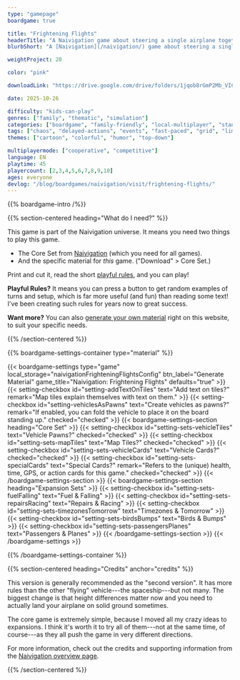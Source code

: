 ```yaml
---
type: "gamepage"
boardgame: true

title: "Frightening Flights"
headerTitle: "A Naivigation game about steering a single airplane together"
blurbShort: "A [Naivigation](/naivigation/) game about steering a single airplane together without crashing into a mountain that's surprisingly tall."

weightProject: 20

color: "pink"

downloadLink: "https://drive.google.com/drive/folders/1jqob8rGmP2Mb_VIC1DzjPz1YS7r7u6T-"

date: 2025-10-26

difficulty: "kids-can-play"
genres: ["family", "thematic", "simulation"]
categories: ["boardgame", "family-friendly", "local-multiplayer", "standard"]
tags: ["chaos", "delayed-actions", "events", "fast-paced", "grid", "limited-communication", "logic", "memory", "modular", "movement", "orientation", "shared-map", "sudden-death", "team-based", "transportation", "turn-based", "variable-setup", "vehicle-simulation"]
themes: ["cartoon", "colorful", "humor", "top-down"]

multiplayermode: ["cooperative", "competitive"]
language: EN
playtime: 45
playercount: [2,3,4,5,6,7,8,9,10]
ages: everyone
devlog: "/blog/boardgames/naivigation/visit/frightening-flights/"
---
```


{{% boardgame-intro /%}}

{{% section-centered heading="What do I need?" %}}

This game is part of the Naivigation universe. It means you need two things to play this game.

* The Core Set from [Naivigation](/naivigation/) (which you need for all games).
* And the specific material for _this_ game. ("Download" > Core Set.)

Print and cut it, read the short [playful rules](rules), and you can play!

**Playful Rules?** It means you can press a button to get random examples of turns and setup, which is far more useful (and fun) than reading some text! I've been creating such rules for years now to great success.

**Want more?** You can also [generate your own material](#material) right on this website, to suit your specific needs.

{{% /section-centered %}}

{{% boardgame-settings-container type="material" %}}

{{< boardgame-settings type="game" local_storage="naivigationFrighteningFlightsConfig" btn_label="Generate Material" game_title="Naivigation: Frightening Flights" defaults="true" >}}
  {{< setting-checkbox id="setting-addTextOnTiles" text="Add text on tiles?" remark="Map tiles explain themselves with text on them." >}}
  {{< setting-checkbox id="setting-vehiclesAsPawns" text="Create vehicles as pawns?" remark="If enabled, you can fold the vehicle to place it on the board standing up." checked="checked" >}}
  {{< boardgame-settings-section heading="Core Set" >}}
    {{< setting-checkbox id="setting-sets-vehicleTiles" text="Vehicle Pawns?" checked="checked" >}}
    {{< setting-checkbox id="setting-sets-mapTiles" text="Map Tiles?" checked="checked" >}}
    {{< setting-checkbox id="setting-sets-vehicleCards" text="Vehicle Cards?" checked="checked" >}}
    {{< setting-checkbox id="setting-sets-specialCards" text="Special Cards?" remark="Refers to the (unique) health, time, GPS, or action cards for this game." checked="checked" >}}
  {{< /boardgame-settings-section >}}
  {{< boardgame-settings-section heading="Expansion Sets" >}}
    {{< setting-checkbox id="setting-sets-fuelFalling" text="Fuel & Falling" >}}
    {{< setting-checkbox id="setting-sets-repairsRacing" text="Repairs & Racing" >}}
    {{< setting-checkbox id="setting-sets-timezonesTomorrow" text="Timezones & Tomorrow" >}}
    {{< setting-checkbox id="setting-sets-birdsBumps" text="Birds & Bumps" >}}
    {{< setting-checkbox id="setting-sets-passengersPlanes" text="Passengers & Planes" >}}
  {{< /boardgame-settings-section >}}
{{< /boardgame-settings >}}

{{% /boardgame-settings-container %}}

{{% section-centered heading="Credits" anchor="credits" %}}

This version is generally recommended as the "second version". It has more rules than the other "flying" vehicle---the spaceship---but not many. The biggest change is that height differences matter now and you need to actually land your airplane on solid ground sometimes.

The core game is extremely simple, because I moved all my crazy ideas to expansions. I think it's worth it to try all of them---not at the same time, of course---as they all push the game in very different directions.

For more information, check out the credits and supporting information from the [Naivigation overview page](/naivigation/).

{{% /section-centered %}}